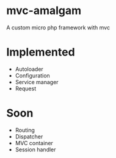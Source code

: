 # mvc-amalgam
A custom micro php framework with mvc

# Implemented

+ Autoloader
+ Configuration
+ Service manager
+ Request

# Soon 

+ Routing
+ Dispatcher
+ MVC container
+ Session handler
